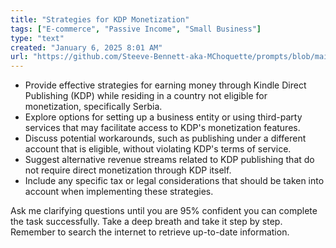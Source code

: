 ```yaml
---
title: "Strategies for KDP Monetization"
tags: ["E-commerce", "Passive Income", "Small Business"]
type: "text"
created: "January 6, 2025 8:01 AM"
url: "https://github.com/Steeve-Bennett-aka-MChoquette/prompts/blob/main/strategies_for_kdp_monetization.md"
---
```


- Provide effective strategies for earning money through Kindle Direct Publishing (KDP) while residing in a country not eligible for monetization, specifically Serbia.
- Explore options for setting up a business entity or using third-party services that may facilitate access to KDP's monetization features.
- Discuss potential workarounds, such as publishing under a different account that is eligible, without violating KDP's terms of service.
- Suggest alternative revenue streams related to KDP publishing that do not require direct monetization through KDP itself.
- Include any specific tax or legal considerations that should be taken into account when implementing these strategies.

Ask me clarifying questions until you are 95% confident you can complete the task successfully. Take a deep breath and take it step by step. Remember to search the internet to retrieve up-to-date information.
